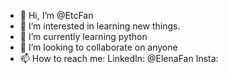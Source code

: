 - 👋 Hi, I’m @EtcFan
- 👀 I’m interested in learning new things. 
- 🌱 I’m currently learning python
- 💞️ I’m looking to collaborate on anyone
- 📫 How to reach me: 
          LinkedIn: @ElenaFan
          Insta:

<!---
EtcFan/EtcFan is a ✨ special ✨ repository because its `README.md` (this file) appears on your GitHub profile.
You can click the Preview link to take a look at your changes.
--->
